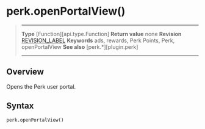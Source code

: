 # perk.openPortalView()

> --------------------- ------------------------------------------------------------------------------------------
> __Type__              [Function][api.type.Function]
> __Return value__      none
> __Revision__          [REVISION_LABEL](REVISION_URL)
> __Keywords__          ads, rewards, Perk Points, Perk, openPortalView
> __See also__          [perk.*][plugin.perk]
> --------------------- ------------------------------------------------------------------------------------------


## Overview

Opens the Perk user portal.


## Syntax

	perk.openPortalView()
